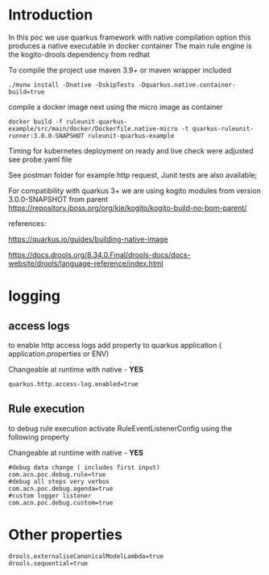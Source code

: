 # Introduction

In this poc we use quarkus framework with native compilation option
this produces a native executable in docker container
The main rule engine is the kogito-drools dependency from redhat

To compile the project use maven 3.9+ or maven wrapper included

```
./mvnw install -Dnative -DskipTests -Dquarkus.native.container-build=true
```

compile a docker image next using the micro image as container

```
docker build -f ruleunit-quarkus-example/src/main/docker/Dockerfile.native-micro -t quarkus-ruleunit-runner:3.0.0-SNAPSHOT ruleunit-quarkus-example
```

Timing for kubernetes deployment on ready and live check were adjusted see probe.yaml file

See postman folder for example http request, Junit tests are also available;

For compatibility with quarkus 3+ we are using kogito modules from version 3.0.0-SNAPSHOT from parent
https://repository.jboss.org/org/kie/kogito/kogito-build-no-bom-parent/

references:

https://quarkus.io/guides/building-native-image

https://docs.drools.org/8.34.0.Final/drools-docs/docs-website/drools/language-reference/index.html

# logging

## access logs

to enable http access logs add property to quarkus application ( application.properties or ENV)

Changeable at runtime with native - **YES**

````
quarkus.http.access-log.enabled=true
````

## Rule execution

to debug rule execution activate RuleEventListenerConfig using the following property

Changeable at runtime with native - **YES**

````
#debug data change ( includes first input)
com.acn.poc.debug.rule=true
#debug all steps very verbos
com.acn.poc.debug.agenda=true
#custom logger listener
com.acn.poc.debug.custom=true
````

# Other properties

````
drools.externaliseCanonicalModelLambda=true
drools.sequential=true
````
